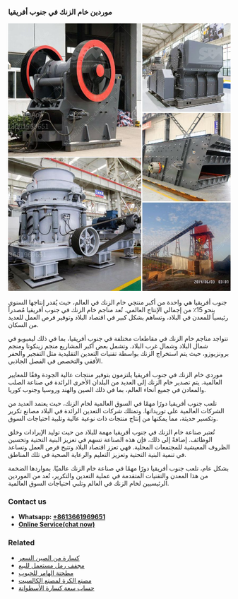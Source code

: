 <h3>موردين خام الزنك في جنوب أفريقيا</h3><img src='1701854367.jpg' alt=''><p>جنوب أفريقيا هي واحدة من أكبر منتجي خام الزنك في العالم، حيث يُقدر إنتاجها السنوي بنحو 15٪ من إجمالي الإنتاج العالمي. تُعد مناجم خام الزنك في جنوب أفريقيا مُصدراً رئيسياً للمعدن في البلاد، وتساهم بشكل كبير في اقتصاد البلاد وتوفير فرص العمل للعديد من السكان.</p><p>تتواجد مناجم خام الزنك في مقاطعات مختلفة في جنوب أفريقيا، بما في ذلك ليمبوبو في شمال البلاد وشمال غرب البلاد. وتشمل بعض أكبر المشاريع منجم زينكوتا ومنجم برونزيوزو، حيث يتم استخراج الزنك بواسطة تقنيات التعدين التقليدية مثل التفجير والحفر الأفقي والتخصص في الفصل الجاذبي.</p><p>موردي خام الزنك في جنوب أفريقيا يلتزمون بتوفير منتجات عالية الجودة وفقًا للمعايير العالمية. يتم تصدير خام الزنك إلى العديد من البلدان الأخرى الرائدة في صناعة الصلب والمعادن في جميع أنحاء العالم، بما في ذلك الصين والهند وروسيا وجنوب كوريا.</p><p>تلعب جنوب أفريقيا دورًا مهمًا في السوق العالمية لخام الزنك، حيث يعتمد العديد من الشركات العالمية على توريداتها. وتمتلك شركات التعدين الرائدة في البلاد مصانع تكرير وتكسير حديثة، مما يمكنها من إنتاج منتجات ذات نوعية عالية وتلبية احتياجات السوق.</p><p>تُعتبر صناعة خام الزنك في جنوب أفريقيا مهمة للبلاد من حيث توليد الإيرادات وخلق الوظائف. إضافةً إلى ذلك، فإن هذه الصناعة تسهم في تعزيز البنية التحتية وتحسين الظروف المعيشية للمجتمعات المحلية. فهي تعزز اقتصاد البلاد وتتيح فرص العمل وتساعد في تنمية البنية التحتية وتعزيز التعليم والرعاية الصحية في تلك المناطق.</p><p>بشكل عام، تلعب جنوب أفريقيا دورًا مهمًا في صناعة خام الزنك عالميًا. بمواردها الضخمة من هذا المعدن والتقنيات المتقدمة في عملية التعدين والتكرير، تُعد من الموردين الرئيسيين لخام الزنك في العالم وتلبي احتياجات السوق العالمية.</p><h3>Contact us</h3><ul><li><strong>Whatsapp:&nbsp;<a href="https://wa.me/8613661969651">+8613661969651</a></strong></li><li><a href="https://swt.shibang-china.com/?git&amp;zhl&amp;موردين خام الزنك في جنوب أفريقيا"><strong>Online Service(chat now)</strong></a></li></ul><h3>Related</h3><ul><li><a href='كسارة من الصين السعر.md'>كسارة من الصين السعر</a></li><li><a href='مجفف رمل مستعمل للبيع.md'>مجفف رمل مستعمل للبيع</a></li><li><a href='مطحنة الهامر للحبوب.md'>مطحنة الهامر للحبوب</a></li><li><a href='مصنع الكرة لمصنع الكالسيت.md'>مصنع الكرة لمصنع الكالسيت</a></li><li><a href='حساب سعة كسارة الأسطوانة.md'>حساب سعة كسارة الأسطوانة</a></li></ul>